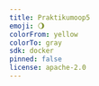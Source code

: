 ```yaml
---
title: Praktikumoop5
emoji: 🌖
colorFrom: yellow
colorTo: gray
sdk: docker
pinned: false
license: apache-2.0
---
```


